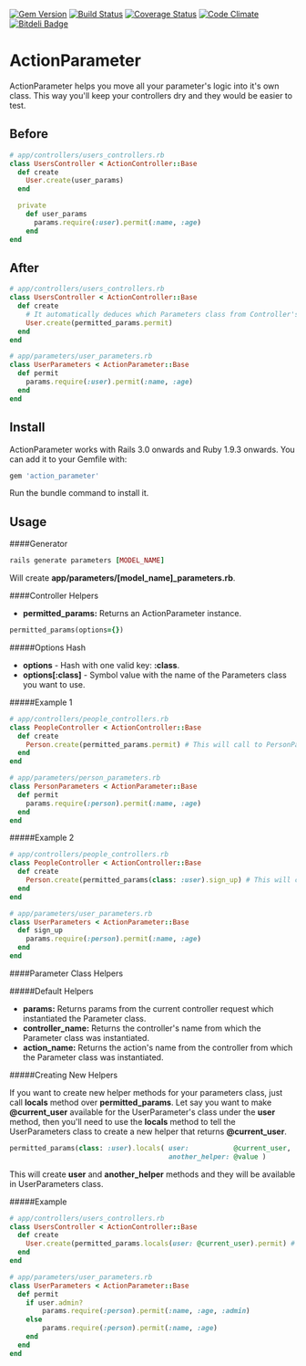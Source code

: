 [![Gem Version](https://badge.fury.io/rb/action_parameter.png)](http://badge.fury.io/rb/action_parameter)
[![Build Status](https://travis-ci.org/edelpero/action_parameter.png?branch=master)](https://travis-ci.org/edelpero/action_parameter)
[![Coverage Status](https://coveralls.io/repos/edelpero/action_parameter/badge.png)](https://coveralls.io/r/edelpero/action_parameter)
[![Code Climate](https://codeclimate.com/github/edelpero/action_parameter.png)](https://codeclimate.com/github/edelpero/action_parameter)
[![Bitdeli Badge](https://d2weczhvl823v0.cloudfront.net/edelpero/action_parameter/trend.png)](https://bitdeli.com/free "Bitdeli Badge")

ActionParameter
===============

ActionParameter helps you move all your parameter's logic into it's own class. This way you'll keep your controllers dry and they would be easier to test.

Before
------

```ruby
# app/controllers/users_controllers.rb
class UsersController < ActionController::Base
  def create
    User.create(user_params)
  end

  private
    def user_params
      params.require(:user).permit(:name, :age)
    end
end
```

After
-----

```ruby
# app/controllers/users_controllers.rb
class UsersController < ActionController::Base
  def create
    # It automatically deduces which Parameters class from Controller's name
    User.create(permitted_params.permit)
  end
end
```

```ruby
# app/parameters/user_parameters.rb
class UserParameters < ActionParameter::Base
  def permit
    params.require(:user).permit(:name, :age)
  end
end
```

Install
-------

ActionParameter works with Rails 3.0 onwards and Ruby 1.9.3 onwards. You can add it to your Gemfile with:

```ruby
gem 'action_parameter'
```

Run the bundle command to install it.

Usage
-----

####Generator

```ruby
rails generate parameters [MODEL_NAME]
```
Will create **app/parameters/[model_name]_parameters.rb**.

####Controller Helpers

- **permitted_params:** Returns an ActionParameter instance.

```ruby
permitted_params(options={})
```

#####Options Hash

 * **options**         - Hash with one valid key: **:class**.
 * **options[:class]** - Symbol value with the name of the Parameters class you want to use.

#####Example 1

```ruby
# app/controllers/people_controllers.rb
class PeopleController < ActionController::Base
  def create
    Person.create(permitted_params.permit) # This will call to PersonParameters' permit method
  end
end
```

```ruby
# app/parameters/person_parameters.rb
class PersonParameters < ActionParameter::Base
  def permit
    params.require(:person).permit(:name, :age)
  end
end
```

#####Example 2

```ruby
# app/controllers/people_controllers.rb
class PeopleController < ActionController::Base
  def create
    Person.create(permitted_params(class: :user).sign_up) # This will call to UserParameters' sign_up method
  end
end
```

```ruby
# app/parameters/user_parameters.rb
class UserParameters < ActionParameter::Base
  def sign_up
    params.require(:person).permit(:name, :age)
  end
end
```

####Parameter Class Helpers

#####Default Helpers

- **params:**          Returns params from the current controller request which instantiated the Parameter class.
- **controller_name:** Returns the controller's name from which the Parameter class was instantiated.
- **action_name:**     Returns the action's name from the controller from which the Parameter class was instantiated.

#####Creating New Helpers

If you want to create new helper methods for your parameters class, just call **locals** method over **permitted_params**. Let say you want to make **@current_user** available for the UserParameter's class under the **user** method, then you'll need to use the **locals** method to tell the UserParameters class to create a new helper that returns **@current_user**.

```ruby
permitted_params(class: :user).locals( user:           @current_user,
                                       another_helper: @value )
```
This will create **user** and **another_helper** methods and they will be available in UserParameters class.

#####Example

```ruby
# app/controllers/users_controllers.rb
class UsersController < ActionController::Base
  def create
    User.create(permitted_params.locals(user: @current_user).permit) # This will call to UserParameters' permit method
  end
end
```

```ruby
# app/parameters/user_parameters.rb
class UserParameters < ActionParameter::Base
  def permit
    if user.admin?
        params.require(:person).permit(:name, :age, :admin)
    else
        params.require(:person).permit(:name, :age)
    end
  end
end
```

